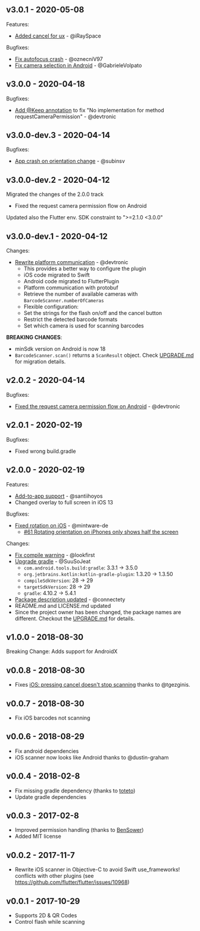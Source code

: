 ## v3.0.1 - 2020-05-08

Features:
- [Added cancel for ux](https://github.com/mintware-de/flutter_barcode_reader/pull/198) - @iRaySpace

Bugfixes:
- [Fix autofocus crash](https://github.com/mintware-de/flutter_barcode_reader/pull/228) - @oznecniV97
- [Fix camera selection in Android](https://github.com/mintware-de/flutter_barcode_reader/pull/231) - @GabrieleVolpato

## v3.0.0 - 2020-04-18

Bugfixes:
- [Add @Keep annotation](https://github.com/mintware-de/flutter_barcode_reader/pull/214) to fix "No implementation for method requestCameraPermission" - @devtronic

## v3.0.0-dev.3 - 2020-04-14

Bugfixes:
- [App crash on orientation change](https://github.com/mintware-de/flutter_barcode_reader/pull/209) - @subinsv

## v3.0.0-dev.2 - 2020-04-12

Migrated the changes of the 2.0.0 track 

- Fixed the request camera permission flow on Android

Updated also the Flutter env. SDK constraint to ">=2.1.0 <3.0.0" 

## v3.0.0-dev.1 - 2020-04-12

Changes:
- [Rewrite platform communication](https://github.com/mintware-de/flutter_barcode_reader/pull/185) - @devtronic
  - This provides a better way to configure the plugin
  - iOS code migrated to Swift
  - Android code migrated to FlutterPlugin
  - Platform communication with protobuf
  - Retrieve the number of available cameras with `BarcodeScanner.numberOfCameras`
  - Flexible configuration:
  - Set the strings for the flash on/off and the cancel button
  - Restrict the detected barcode formats
  - Set which camera is used for scanning barcodes

**BREAKING CHANGES**:
- minSdk version on Android is now 18
- `BarcodeScanner.scan()` returns a `ScanResult` object. Check [UPGRADE.md](./UPGRADE.md) for migration details.

## v2.0.2 - 2020-04-14

Bugfixes:
- [Fixed the request camera permission flow on Android](https://github.com/mintware-de/flutter_barcode_reader/pull/186) - @devtronic

## v2.0.1 - 2020-02-19

Bugfixes:
- Fixed wrong build.gradle

## v2.0.0 - 2020-02-19

Features:
- [Add-to-app support](https://github.com/mintware-de/flutter_barcode_reader/pull/168) - @santiihoyos
- Changed overlay to full screen in iOS 13

Bugfixes:
- [Fixed rotation on iOS](https://github.com/mintware-de/flutter_barcode_reader/pull/167) - @mintware-de
  - [#61 Rotating orientation on iPhones only shows half the screen](https://github.com/mintware-de/flutter_barcode_reader/issues/61)

Changes:
- [Fix compile warning](https://github.com/mintware-de/flutter_barcode_reader/pull/127) - @lookfirst
- [Upgrade gradle](https://github.com/mintware-de/flutter_barcode_reader/pull/142) - @SuuSoJeat
  - `com.android.tools.build:gradle`: 3.3.1 -> 3.5.0
  - `org.jetbrains.kotlin:kotlin-gradle-plugin`: 1.3.20 -> 1.3.50
  - `compileSdkVersion`: 28 -> 29
  - `targetSdkVersion`: 28 -> 29
  - `gradle`: 4.10.2 -> 5.4.1
- [Package description updated](https://github.com/mintware-de/flutter_barcode_reader/pull/180) - @connectety
- README.md and LICENSE.md updated
- Since the project owner has been changed, the package names are different. Checkout the [UPGRADE.md](./UPGRADE.md) for details.

## v1.0.0 - 2018-08-30

Breaking Change: Adds support for AndroidX

## v0.0.8 - 2018-08-30

* Fixes [iOS: pressing cancel doesn't stop scanning](https://github.com/mintware-de/flutter_barcode_reader/issues/60) thanks to @tgezginis.

## v0.0.7 - 2018-08-30

* Fix iOS barcodes not scanning

## v0.0.6 - 2018-08-29

* Fix android dependencies
* iOS scanner now looks like Android thanks to @dustin-graham 

## v0.0.4 - 2018-02-8

* Fix missing gradle dependency (thanks to [toteto](https://github.com/mintware-de/flutter_barcode_reader/pull/15))
* Update gradle dependencies

## v0.0.3 - 2017-02-8

* Improved permission handling (thanks to [BenSower](https://github.com/BenSower))
* Added MIT license

## v0.0.2 - 2017-11-7

* Rewrite iOS scanner in Objective-C to avoid Swift use_frameworks! conflicts with other plugins (see https://github.com/flutter/flutter/issues/10968)

## v0.0.1 - 2017-10-29

* Supports 2D & QR Codes
* Control flash while scanning
